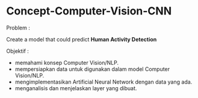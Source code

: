 # Concept-Computer-Vision-CNN

Problem : 

Create a model that could predict **Human Activity Detection**

Objektif : 

+ memahami konsep Computer Vision/NLP.
+ mempersiapkan data untuk digunakan dalam model Computer Vision/NLP.
+ mengimplementasikan Artificial Neural Network dengan data yang ada.
+ menganalisis dan menjelaskan layer yang dibuat.
